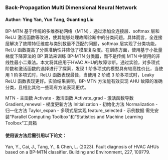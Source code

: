 ### Back-Propagation Multi Dimensional Neural Network
#### Author: Ying Yan, Yun Tang, Guanting Liu

BP-MTN 基于传统的多维泰勒网络（MTN），通过添加全连接层、softmax 层和 ReLU 激活函数等改进，使其能够处理故障诊断中的分类问题。具体而言，全连接层解决了故障特征维度与类别数量不匹配的问题，softmax 层实现了分类功能，ReLU 函数提高了分类准确性并降低了模型复杂度。在训练方面，使用基于小批量梯度下降算法的 BP 算法来训练 BP-MTN 分类器，而不是传统 MTN 中使用的非线性最小二乘法。本文将其应用于HVAC AHU的故障诊断。通过实验，对多项式阶数和激活函数的选择进行了探索，发现 1 阶多项式的模型具有较高性价比，当使用 1 阶多项式时，ReLU 函数表现最佳，当使用 2 阶或 3 阶多项式时，Leaky ReLU 函数表现更好。实验结果表明，BP-MTN 方法能有效实现 AHU 故障的准确分类，且相比其他一些现有方法表现更优。

MTN - 主函数
Activate - 激活函数
Activate_grad - 激活函数导数
Gradient_renewal - 梯度更新方法
Initialization - 初始化方法
Normalization - 归一化方法
Taylor_expan - 多项式层实现
feature_selected - 示例数据
需先安装“Parallel Computing Toolbox”和“Statistics and Machine Learning Toolbox”工具箱

#### 使用该方法后需引用以下论文：
Yan, Y., Cai, J., Tang, Y., & Chen, L. (2023). Fault diagnosis of HVAC AHUs based on a BP-MTN classifier. Building and Environment, 227, 109779.
